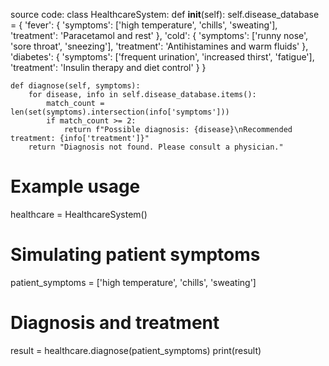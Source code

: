 source code:
class HealthcareSystem:
    def __init__(self):
        self.disease_database = {
            'fever': {
                'symptoms': ['high temperature', 'chills', 'sweating'],
                'treatment': 'Paracetamol and rest'
            },
            'cold': {
                'symptoms': ['runny nose', 'sore throat', 'sneezing'],
                'treatment': 'Antihistamines and warm fluids'
            },
            'diabetes': {
                'symptoms': ['frequent urination', 'increased thirst', 'fatigue'],
                'treatment': 'Insulin therapy and diet control'
            }
        }

    def diagnose(self, symptoms):
        for disease, info in self.disease_database.items():
            match_count = len(set(symptoms).intersection(info['symptoms']))
            if match_count >= 2:
                return f"Possible diagnosis: {disease}\nRecommended treatment: {info['treatment']}"
        return "Diagnosis not found. Please consult a physician."

# Example usage
healthcare = HealthcareSystem()

# Simulating patient symptoms
patient_symptoms = ['high temperature', 'chills', 'sweating']

# Diagnosis and treatment
result = healthcare.diagnose(patient_symptoms)
print(result)

